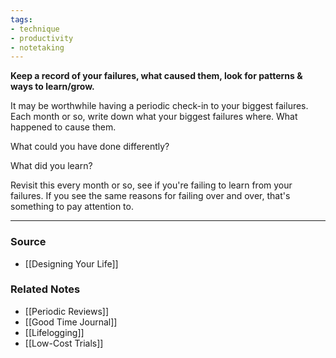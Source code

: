```yaml
---
tags:
- technique
- productivity
- notetaking
---
```

**Keep a record of your failures, what caused them, look for patterns & ways to learn/grow.**

It may be worthwhile having a periodic check-in to your biggest failures. Each month or so, write down what your biggest failures where. What happened to cause them. 

What could you have done differently? 

What did you learn? 

Revisit this every month or so, see if you're failing to learn from your failures. If you see the same reasons for failing over and over, that's something to pay attention to.

---

### Source
- [[Designing Your Life]]

### Related Notes
- [[Periodic Reviews]] 
- [[Good Time Journal]] 
- [[Lifelogging]] 
- [[Low-Cost Trials]]